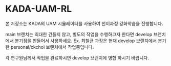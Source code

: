 # KADA-UAM-RL
본 저장소는 KADA의 UAM 시뮬레이터를 사용하여 천이과정 강화학습을 진행합니다.

main 브랜치는 최대한 건들지 않고, 별도의 작업을 수행하고자 한다면 develop 브랜치에서 분기점을 만들어서 사용하세요.
Ex. 최철균 과장은 현재 develop 브랜치에서 분기한 personal/ckchoi 브랜치에서 작업중입니다.

각 연구원님께서 작업을 완료하시면 develop 브랜치에 병합 하시기 바랍니다.
